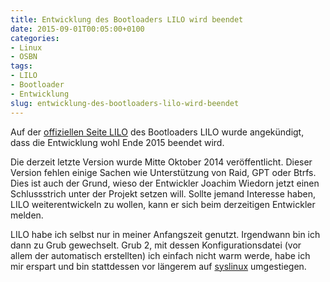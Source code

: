 ```yaml
---
title: Entwicklung des Bootloaders LILO wird beendet
date: 2015-09-01T00:05:00+0100
categories:
- Linux
- OSBN
tags:
- LILO
- Bootloader
- Entwicklung
slug: entwicklung-des-bootloaders-lilo-wird-beendet
---
```

Auf der [offiziellen Seite LILO](http://lilo.alioth.debian.org) des Bootloaders LILO wurde angekündigt, dass die Entwicklung wohl Ende 2015 beendet wird.

Die derzeit letzte Version wurde Mitte Oktober 2014 veröffentlicht. Dieser Version fehlen einige Sachen wie Unterstützung von Raid, GPT oder Btrfs. Dies ist auch der Grund, wieso der Entwickler Joachim Wiedorn jetzt einen Schlussstrich unter der Projekt setzen will. Sollte jemand Interesse haben, LILO weiterentwickeln zu wollen, kann er sich beim derzeitigen Entwickler melden.

LILO habe ich selbst nur in meiner Anfangszeit genutzt. Irgendwann bin ich dann zu Grub gewechselt. Grub 2, mit dessen Konfigurationsdatei (vor allem der automatisch erstellten) ich einfach nicht warm werde, habe ich mir erspart und bin stattdessen vor längerem auf [syslinux](http://www.syslinux.org "syslinux") umgestiegen.
